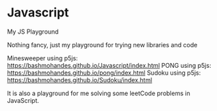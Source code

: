 # Javascript
My JS Playground


Nothing fancy, just my playground for trying new libraries and code


Minesweeper using p5js: https://bashmohandes.github.io/Javascript/index.html
PONG using p5js: https://bashmohandes.github.io/pong/index.html
Sudoku using p5js: https://bashmohandes.github.io/Sudoku/index.html

It is also a playground for me solving some leetCode problems in JavaScript.